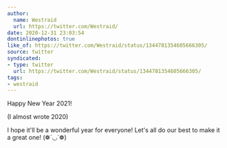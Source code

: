 ```yaml
---
author:
  name: Westraid
  url: https://twitter.com/Westraid/
date: 2020-12-31 23:03:54
dontinlinephotos: true
like_of: https://twitter.com/Westraid/status/1344781354605666305/
source: twitter
syndicated:
- type: twitter
  url: https://twitter.com/Westraid/status/1344781354605666305/
tags:
- westraid
---
```


Happy New Year 2021!

(I almost wrote 2020) 



I hope it'll be a wonderful year for everyone! Let's all do our best to make it a great one! (❁´◡`❁)